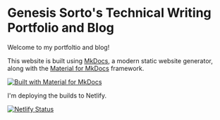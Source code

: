 # Genesis Sorto's Technical Writing Portfolio and Blog
Welcome to my portfoltio and blog!

This website is built using [MkDocs](https://www.mkdocs.org/), a modern static website generator, along with the [Material for MkDocs](https://squidfunk.github.io/mkdocs-material/) framework.

[![Built with Material for MkDocs](https://img.shields.io/badge/Material_for_MkDocs-526CFE?style=for-the-badge&logo=MaterialForMkDocs&logoColor=white)](https://squidfunk.github.io/mkdocs-material/)

I'm deploying the builds to Netlify.

[![Netlify Status](https://api.netlify.com/api/v1/badges/52e3eda8-defc-4617-9818-c474ad2dfc24/deploy-status)](https://app.netlify.com/sites/genesistechwriter/deploys)



